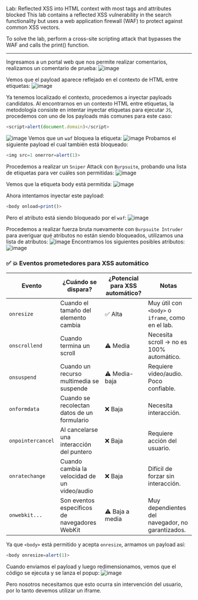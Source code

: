 Lab: Reflected XSS into HTML context with most tags and attributes blocked
This lab contains a reflected XSS vulnerability in the search functionality but uses a web application firewall (WAF) to protect against common XSS vectors.

To solve the lab, perform a cross-site scripting attack that bypasses the WAF and calls the print() function.  

---

Ingresamos a un portal web que nos permite realizar comentarios, realizamos un comentario de prueba:
![image](https://github.com/user-attachments/assets/ac147410-c0de-47ff-ac45-023ef6241204)

Vemos que el payload aparece reflejado en el contexto de HTML entre etiquetas:
![image](https://github.com/user-attachments/assets/eb548011-573b-4a26-b110-5d813ccaf73d)

Ya tenemos localizado el contexto, procedemos a inyectar payloads candidatos.
Al encontrarnos en un contexto HTML entre etiquetas, la metodología consiste en intentar inyectar etiquetas para ejecutar `JS`, procedemos con uno de los payloads más comunes para este caso:
```javascript
<script>alert(document.domain)</script>
```
![image](https://github.com/user-attachments/assets/f8dd0edd-8892-4387-979c-3c7badbd0759)
Vemos que un `waf` bloquea la etiqueta:
![image](https://github.com/user-attachments/assets/42b8ecc7-71ae-4d15-bf1d-1c78f0ab5ffe)
Probamos el siguiente payload el cual también está bloqueado:
```javascript
<img src=1 onerror=alert(1)>
```

Procedemos a realizar un `Sniper` Attack con `Burpsuite`, probando una lista de etiquetas para ver cuáles son permitidas:
![image](https://github.com/user-attachments/assets/9357528c-1987-4d5e-aec5-fda2b8ef44bf)

Vemos que la etiqueta body está permitida:
![image](https://github.com/user-attachments/assets/cd27ac53-2103-4ad0-a3cc-4e1daea2189d)

Ahora intentamos inyectar este payload:
```javascript
<body onload=print()>
```
Pero el atributo está siendo bloqueado por el `waf`:
![image](https://github.com/user-attachments/assets/6e4fbda8-c484-45b2-8b53-5c90868d0ba5)

Procedemos a realizar fuerza bruta nuevamente con `Burpsuite Intruder` para averiguar qué atributos no están siendo bloqueados, utilizamos una lista de atributos:
![image](https://github.com/user-attachments/assets/cbdca5c1-a396-4800-8383-e9625410a7d5)
Encontramos los siguientes posibles atributos:
![image](https://github.com/user-attachments/assets/3f9e4fbd-7c11-48a8-98a8-c2e672ac1d66)

### ✅ 💥 Eventos prometedores para XSS automático

| Evento            | ¿Cuándo se dispara?                              | ¿Potencial para XSS automático? | Notas |
|------------------|--------------------------------------------------|------------------------------|-------|
| `onresize`       | Cuando el tamaño del elemento cambia             | ✅ Alta                      | Muy útil con `<body>` o `iframe`, como en el lab. |
| `onscrollend`    | Cuando termina un scroll                         | ⚠️ Media                    | Necesita scroll → no es 100% automático. |
| `onsuspend`      | Cuando un recurso multimedia se suspende         | ⚠️ Media-baja               | Requiere video/audio. Poco confiable. |
| `onformdata`     | Cuando se recolectan datos de un formulario      | ❌ Baja                     | Necesita interacción. |
| `onpointercancel`| Al cancelarse una interacción del puntero        | ❌ Baja                     | Requiere acción del usuario. |
| `onratechange`   | Cuando cambia la velocidad de un video/audio     | ❌ Baja                     | Difícil de forzar sin interacción. |
| `onwebkit...`    | Son eventos específicos de navegadores WebKit    | ⚠️ Baja a media             | Muy dependientes del navegador, no garantizados. |

Ya que `<body>` está permitido y acepta `onresize`, armamos un payload así:
```javascript
<body onresize=alert(1)>
```
Cuando enviamos el payload y luego redimensionamos, vemos que el código se ejecuta y se lanza el popup:
![image](https://github.com/user-attachments/assets/1220d807-2f5d-4088-95db-0085cb1356b1)

Pero nosotros necesitamos que esto ocurra sin intervención del usuario, por lo tanto devemos utilizar un iframe.









